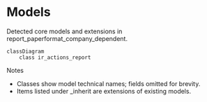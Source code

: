 # Models

Detected core models and extensions in report_paperformat_company_dependent.

```mermaid
classDiagram
    class ir_actions_report
```

Notes
- Classes show model technical names; fields omitted for brevity.
- Items listed under _inherit are extensions of existing models.
